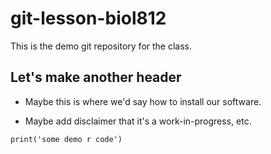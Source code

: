 # git-lesson-biol812
This is the demo git repository for the class. 

## Let's make another header

* Maybe this is where we'd say how to install our software. 

* Maybe add disclaimer that it's a work-in-progress, etc. 

```{r}
print('some demo r code')
```
